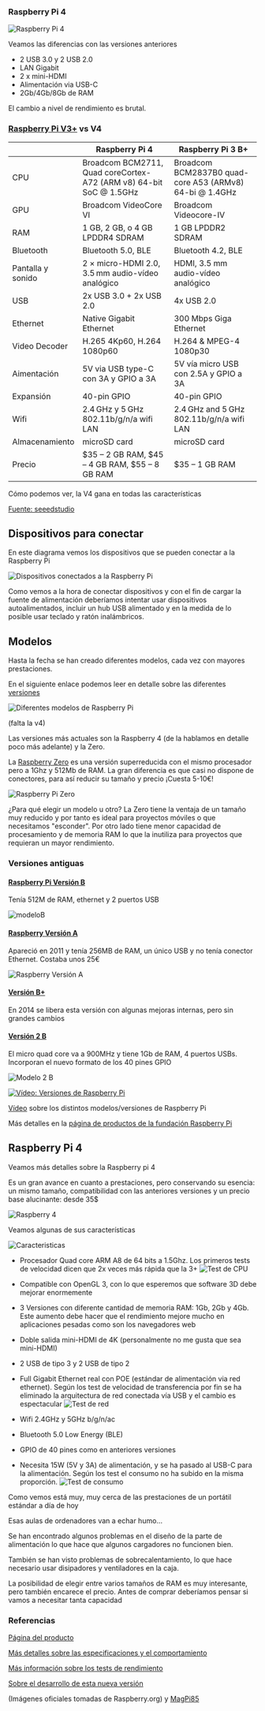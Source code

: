 
### Raspberry Pi 4

![Raspberry Pi 4](./images/hardware-overview-1400.jpg)

Veamos las diferencias con las versiones anteriores

* 2 USB 3.0 y 2 USB 2.0
* LAN Gigabit
* 2 x mini-HDMI
* Alimentación via USB-C
* 2Gb/4Gb/8Gb de RAM

El cambio a nivel de rendimiento es brutal.


### [Raspberry Pi V3+](https://www.raspberrypi.org/products/raspberry-pi-3-model-b-plus/	) vs V4

||Raspberry Pi 4	|Raspberry Pi 3 B+
|---|---|---
|CPU|Broadcom BCM2711, Quad coreCortex-A72 (ARM v8) 64-bit SoC @ 1.5GHz	|Broadcom BCM2837B0 quad-core A53 (ARMv8) 64-bi @ 1.4GHz
|GPU|	Broadcom VideoCore VI|	Broadcom Videocore-IV
|RAM|	1 GB, 2 GB, o 4 GB LPDDR4 SDRAM	|1 GB LPDDR2 SDRAM
|Bluetooth|	Bluetooth 5.0, BLE	|Bluetooth 4.2, BLE
|Pantalla y sonido	|2 × micro-HDMI 2.0, 3.5 mm audio-vídeo analógico|	HDMI, 3.5 mm audio-vídeo analógico 
|USB	|2x USB 3.0 + 2x USB 2.0	|4x USB 2.0
|Ethernet|	Native Gigabit Ethernet	|300 Mbps Giga Ethernet
|Video Decoder|	H.265 4Kp60, H.264 1080p60|	H.264 & MPEG-4 1080p30
|Aimentación|	5V via USB type-C con 3A y GPIO  a 3A| 5V vía micro USB con 2.5A y GPIO a 3A
|Expansión|	40-pin GPIO |40-pin GPIO 
|Wifi	|2.4 GHz y 5 GHz 802.11b/g/n/a wifi LAN	|2.4 GHz and 5 GHz 802.11b/g/n/a wifi LAN
|Almacenamiento|	microSD card	|microSD card
|Precio|	$35 – 2 GB RAM, $45 – 4 GB RAM, $55 – 8 GB RAM	|$35 – 1 GB RAM

Cómo podemos ver, la V4 gana en todas las características 

[Fuente: seeedstudio](http://www.seeedstudio.com/blog/2019/09/30/raspberry-pi-4-vs-pi-3-all-the-major-differences)

## Dispositivos para conectar

En este diagrama vemos los dispositivos que se pueden conectar a la Raspberry Pi

![Dispositivos conectados a la Raspberry Pi](./images/raspberrypi-connections.jpg)

Como vemos a la hora de conectar dispositivos y con el fin de cargar la fuente de alimentación deberíamos intentar usar dispositivos autoalimentados, incluir un hub USB alimentado y en la medida de lo posible usar teclado y ratón inalámbricos.

## Modelos

Hasta la fecha se han creado diferentes modelos, cada vez con mayores prestaciones.

En el siguiente enlace podemos leer en detalle sobre las diferentes [versiones](https://es.wikipedia.org/wiki/Raspberry_Pi)

![Diferentes modelos de Raspberry Pi](./images/raspberry-pi-models.jpg)

(falta la v4)

Las versiones más actuales son la Raspberry 4 (de la hablamos en detalle poco más adelante) y la Zero.

La [Raspberry Zero](https://www.raspberrypi.org/products/pi-zero/) es una versión superreducida con el mismo procesador pero a 1Ghz y  512Mb de RAM. La gran diferencia es que casi no dispone de conectores, para así reducir su tamaño y precio ¡Cuesta 5-10€!

![Raspberry Pi Zero](./images/RaspiZero.png)

¿Para qué elegir un modelo u otro? La Zero tiene la ventaja de un tamaño muy reducido y por tanto es ideal para proyectos móviles o que necesitamos "esconder". Por otro lado tiene menor capacidad de procesamiento y de memoria RAM lo que la inutiliza para proyectos que requieran un mayor rendimiento.

### Versiones antiguas

#### [Raspberry Pi Versión B](https://www.raspberrypi.org/products/raspberry-pi-1-model-b-plus/)

Tenía 512M de RAM, ethernet y 2 puertos USB

![modeloB](./images/ModeloB.jpg)

#### [Raspberry Versión A](https://www.raspberrypi.org/products/raspberry-pi-1-model-a-plus/)

Apareció en 2011 y tenía 256MB de RAM, un único USB y no tenía conector Ethernet. Costaba unos 25€

![Raspberry Versión A](./images/220px-Raspberry_Pi_-_Model_A.jpg)

#### [Versión B+](https://www.raspberrypi.org/documentation/hardware/raspberrypi/models/README.md#modelbplus)


En 2014 se libera esta versión con algunas mejoras internas, pero sin grandes cambios


#### [Versión 2 B](https://www.raspberrypi.org/products/raspberry-pi-2-model-b/)

El micro quad core va a 900MHz  y tiene 1Gb de RAM, 4 puertos USBs. Incorporan el nuevo formato de los 40 pines GPIO

![Modelo 2 B](./images/Raspberry_Pi_2_Model_B_v1.1_top_new.jpg)

[![Vídeo: Versiones de Raspberry Pi](https://img.youtube.com/vi/ZBq6ZPE5r9c/0.jpg)](https://youtu.be/ZBq6ZPE5r9c)

[Vídeo](https://youtu.be/ZBq6ZPE5r9c) sobre los distintos modelos/versiones de Raspberry Pi

Más detalles en la [página de productos de la fundación Raspberry Pi](https://www.raspberrypi.org/products/)

## Raspberry Pi 4

Veamos más detalles sobre la Raspberry pi 4

Es un gran avance en cuanto a prestaciones, pero conservando su esencia: un mismo tamaño, compatibilidad con las anteriores versiones y un precio base alucinante: desde 35$

![Raspberry 4](./images/Raspberry-Pi-4-hero-shot.jpg)

Veamos algunas de sus características

![Caracteristicas](./images/raspi4Descripcion.png)

* Procesador Quad core ARM A8 de 64 bits a 1.5Ghz. Los primeros tests de velocidad dicen que 2x veces más rápida que la 3+
![Test de CPU](./images/TestCPU_r4.png)

* Compatible con OpenGL 3, con lo que esperemos que software 3D debe mejorar enormemente
* 3 Versiones con diferente cantidad de memoria RAM:  1Gb, 2Gb y 4Gb. Este aumento debe hacer que el rendimiento mejore mucho en aplicaciones pesadas como son los navegadores web 
* Doble salida mini-HDMI de 4K (personalmente no me gusta que sea mini-HDMI)
* 2 USB de tipo 3  y  2 USB de tipo 2
* Full Gigabit Ethernet real con POE (estándar de alimentación via red ethernet). Según los test de velocidad de transferencia por fin se ha eliminado la arquitectura de red conectada vía USB y el cambio es espectacular
![Test de red](./images/TestRed_r4.png)  

* Wifi 2.4GHz y 5GHz b/g/n/ac
* Bluetooth 5.0 Low Energy (BLE)
* GPIO de 40 pines como en anteriores versiones
* Necesita 15W (5V y 3A) de alimentación,  y se ha pasado al USB-C para la alimentación. Según los test el consumo no ha subido en la misma proporción.
![Test de consumo](./images/TestConsumo_r4.png)

Como vemos está muy, muy cerca de las prestaciones de un portátil estándar a día de hoy

Esas aulas de ordenadores van a echar humo...

Se han encontrado algunos problemas en el diseño de la parte de alimentación lo que hace que algunos cargadores no funcionen bien.

También se han visto problemas de sobrecalentamiento, lo que hace necesario usar disipadores y ventiladores en la caja.

La posibilidad de elegir entre varios tamaños de RAM es muy interesante, pero también encarece el precio. Antes de comprar deberíamos pensar si vamos a necesitar tanta capacidad

### Referencias

[Página del producto](https://www.raspberrypi.org/products/raspberry-pi-4-model-b/)

[Más detalles sobre las especificaciones y el comportamiento](https://www.raspberrypi.org/magpi/raspberry-pi-specs-benchmarks/)

[Más información sobre los tests de rendimiento](https://www.raspberrypi.org/magpi/raspberry-pi-4-specs-benchmarks/)

[Sobre el desarrollo de esta nueva versión](https://www.raspberrypi.org/magpi/eben-upton-engineering-raspberry-pi-4/)

(Imágenes oficiales tomadas de Raspberry.org) y [MagPi85](https://www.raspberrypi.org/magpi-issues/MagPi85.pdf)
